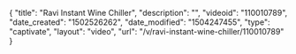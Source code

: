 {
    "title": "Ravi Instant Wine Chiller",
    "description": "",
    "videoid": "110010789",
    "date_created": "1502526262",
    "date_modified": "1504247455",
    "type": "captivate",
    "layout": "video",
    "url": "\/v\/ravi-instant-wine-chiller\/110010789"
}